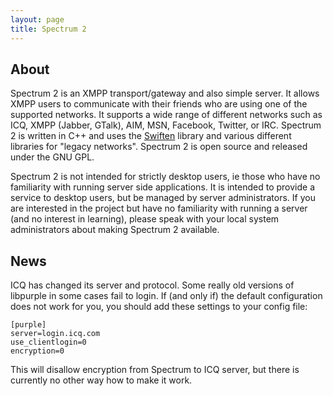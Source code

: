 ```yaml
---
layout: page
title: Spectrum 2
---
```


## About

Spectrum 2 is an XMPP transport/gateway and also simple server.
It allows XMPP users to communicate with their friends who are using one of the supported networks.
It supports a wide range of different networks such as ICQ, XMPP (Jabber, GTalk), AIM, MSN, Facebook, Twitter, or IRC.
Spectrum 2 is written in C++ and uses the [Swiften](http://swift.im/swiften) library and various different libraries for "legacy networks".
Spectrum 2 is open source and released under the GNU GPL.


Spectrum 2 is not intended for strictly desktop users, ie those who have no familiarity with running server side applications.  It is intended to provide a service to desktop users, but be managed by server administrators.  If you are interested in the project but have no familiarity with running a server (and no interest in learning), please speak with your local system administrators about making Spectrum 2 available.

## News

ICQ has changed its server and protocol. Some really old versions of libpurple
in some cases fail to login. If (and only if) the default configuration does not work for you,
you should add these settings to your config file:

	[purple]
	server=login.icq.com
	use_clientlogin=0
	encryption=0

This will disallow encryption from Spectrum to ICQ server, but there is currently no other way how to make it work.




